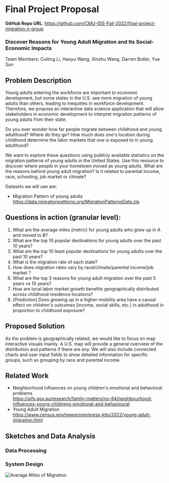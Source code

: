 # Final Project Proposal

**GitHub Repo URL**: https://github.com/CMU-IDS-Fall-2022/final-project-migration-x-group <br/>
### Discover Reasons for Young Adult Migration and Its Social-Economic Impacts <br/>
Team Members: Cuiting Li, Haoyu Wang, Xinzhu Wang, Darren Butler, Yue Sun 

## Problem Description
Young adults entering the workforce are important to economic development, but some states in the U.S. see more migration of young adults than others, leading to inequities in workforce development. Therefore, we propose an interactive data science application that will allow stakeholders in economic development to interpret migration patterns of young adults from their state.


Do you ever wonder how far people migrate between childhood and young adulthood? Where do they go? How much does one's location during childhood determine the labor markets that one is exposed to in young adulthood?


We want to explore these questions using publicly available statistics on the migration patterns of young adults in the United States. Use this resource to discover where people in your hometown moved as young adults. What are the reasons behind young adult migration? Is it related to parental income, race, schooling, job market or climate? 

Datasets we will use are:
- Migration Pattern of young adults  https://data.migrationpatterns.org/MigrationPatternsData.zip <br/>


## Questions in action (granular level): 
1. What are the average miles (metric) for young adults who grew up in A and moved to B? 
2. What are the top 10 popular destinations for young adults over the past 10 years?
3. What are the top 10 least popular destinations for young adults over the past 10 years?
4. What is the migration rate of each state?
5. How does migration rates vary by race/climate/parental income/job market ? 
6. What are the top 3 reasons for young adult migration over the past 5 years vs 10 years? 
7. How are local labor market growth benefits geographically distributed across childhood residence locations?
8. [Prediction] Does growing up in a higher-mobility area have a causal effect on children's outcomes [income, social skills, etc.] in adulthood in proportion to childhood exposure?

## Proposed Solution
As the problem is geographically related, we would like to focus on map interactive visuals mainly. A U.S. map will provide a general overview of the distribution and patterns if there are any. We will also include connected charts and user input fields to show detailed information for specific groups, such as grouping by race and parental income.

## Related Work 
- Neighborhood influences on young children's emotional and behavioral problems <br/>
  https://aifs.gov.au/research/family-matters/no-84/neighbourhood-influences-young-childrens-emotional-and-behavioural
- Young Adult Migration <br/>
  https://www.census.gov/newsroom/press-kits/2022/young-adult-migration.html


## Sketches and Data Analysis
### Data Processing


### System Design 
![Average Miles of Migration](https://user-images.githubusercontent.com/75749274/201190201-3d3ef5f6-1355-4a89-b213-c1961587d54c.png)


